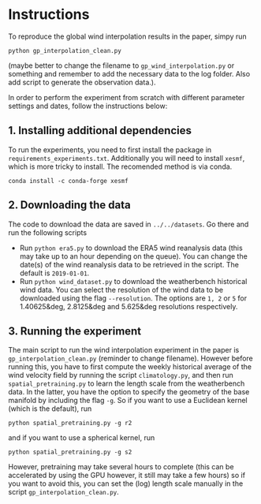 # Instructions

To reproduce the global wind interpolation results in the paper, simpy run
```
python gp_interpolation_clean.py
```
(maybe better to change the filename to `gp_wind_interpolation.py` or something and remember to add the necessary data to the log folder. Also add script to generate the observation data.).

In order to perform the experiment from scratch with different parameter settings and dates, follow the instructions below:

## 1. Installing additional dependencies
To run the experiments, you need to first install the package in `requirements_experiments.txt`. Additionally you will need to install `xesmf`, which is more tricky to install. The recomended method is via conda.

```
conda install -c conda-forge xesmf
```

## 2. Downloading the data
The code to download the data are saved in `../../datasets`. Go there and run the following scripts
- Run `python era5.py` to download the ERA5 wind reanalysis data (this may take up to an hour depending on the queue). You can change the date(s) of the wind reanalysis data to be retrieved in the script. The default is `2019-01-01`.
- Run `python wind_dataset.py` to download the weatherbench historical wind data. You can select the resolution of the wind data to be downloaded using the flag `--resolution`. The options are `1, 2` or `5` for 1.40625&deg, 2.8125&deg and 5.625&deg resolutions respectively.

## 3. Running the experiment
The main script to run the wind interpolation experiment in the paper is `gp_interpolation_clean.py` (reminder to change filename). However before running this, you have to first compute the weekly historical average of the wind velocity field by running the script `climatology.py`, and then run `spatial_pretraining.py` to learn the length scale from the weatherbench data. In the latter, you have the option to specify the geometry of the base manifold by including the flag `-g`. So if you want to use a Euclidean kernel (which is the default), run
```
python spatial_pretraining.py -g r2
```
and if you want to use a spherical kernel, run
```
python spatial_pretraining.py -g s2
```

However, pretraining may take several hours to complete (this can be accelerated by using the GPU however, it still may take a few hours) so if you want to avoid this, you can set the (log) length scale manually in the script `gp_interpolation_clean.py`.
